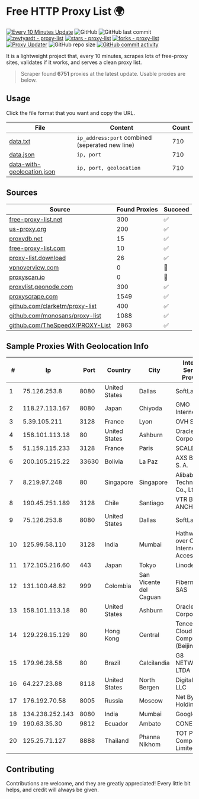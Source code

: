 
# Free HTTP Proxy List 🌍

[![Every 10 Minutes Update](https://github.com/mertguvencli/http-proxy-list/actions/workflows/main.yml/badge.svg?branch=main)](https://github.com/mertguvencli/http-proxy-list/actions/workflows/main.yml)
![GitHub](https://img.shields.io/github/license/mertguvencli/http-proxy-list)
![GitHub last commit](https://img.shields.io/github/last-commit/mertguvencli/http-proxy-list)
[![zevtyardt - proxy-list](https://img.shields.io/static/v1?label=zevtyardt&message=proxy-list&color=blue&logo=github)](https://github.com/zevtyardt/proxy-list "Go to GitHub repo")
[![stars - proxy-list](https://img.shields.io/github/stars/zevtyardt/proxy-list?style=social)](https://github.com/zevtyardt/proxy-list)
[![forks - proxy-list](https://img.shields.io/github/forks/zevtyardt/proxy-list?style=social)](https://github.com/zevtyardt/proxy-list)
[![Proxy Updater](https://github.com/zevtyardt/proxy-list/workflows/Proxy%20Updater/badge.svg)](https://github.com/zevtyardt/proxy-list/actions?query=workflow:"Proxy+Updater")
![GitHub repo size](https://img.shields.io/github/repo-size/zevtyardt/proxy-list)
[![GitHub commit activity](https://img.shields.io/github/commit-activity/m/zevtyardt/proxy-list?logo=commits)](https://github.com/zevtyardt/proxy-list/commits/main)

It is a lightweight project that, every 10 minutes, scrapes lots of free-proxy sites, validates if it works, and serves a clean proxy list.

> Scraper found **6751** proxies at the latest update. Usable proxies are below.

## Usage

Click the file format that you want and copy the URL.

|File|Content|Count|
|----|-------|-----|
|[data.txt](https://raw.githubusercontent.com/mertguvencli/http-proxy-list/main/proxy-list/data.txt)|`ip_address:port` combined (seperated new line)|710|
|[data.json](https://raw.githubusercontent.com/mertguvencli/http-proxy-list/main/proxy-list/data.json)|`ip, port`|710|
|[data-with-geolocation.json](https://raw.githubusercontent.com/mertguvencli/http-proxy-list/main/proxy-list/data-with-geolocation.json)|`ip, port, geolocation`|710|

## Sources

|Source|Found Proxies|Succeed|
|------|-------------|-------|
|[free-proxy-list.net](https://free-proxy-list.net)|300|✅|
|[us-proxy.org](https://www.us-proxy.org)|200|✅|
|[proxydb.net](http://proxydb.net)|15|✅|
|[free-proxy-list.com](https://free-proxy-list.com/?page=&port=&type%5B%5D=http&type%5B%5D=https&up_time=0&search=Search)|10|✅|
|[proxy-list.download](https://www.proxy-list.download/HTTP)|26|✅|
|[vpnoverview.com](https://vpnoverview.com/privacy/anonymous-browsing/free-proxy-servers)|0|🚫|
|[proxyscan.io](https://www.proxyscan.io)|0|🚫|
|[proxylist.geonode.com](https://proxylist.geonode.com/api/proxy-list?limit=300&page=1&sort_by=lastChecked&sort_type=desc&protocols=http,https)|300|✅|
|[proxyscrape.com](https://api.proxyscrape.com/v2/?request=displayproxies&protocol=http&timeout=10000&country=all&ssl=all&anonymity=all)|1549|✅|
|[github.com/clarketm/proxy-list](https://raw.githubusercontent.com/clarketm/proxy-list/master/proxy-list-raw.txt)|400|✅|
|[github.com/monosans/proxy-list](https://raw.githubusercontent.com/monosans/proxy-list/main/proxies/http.txt)|1088|✅|
|[github.com/TheSpeedX/PROXY-List](https://raw.githubusercontent.com/TheSpeedX/PROXY-List/master/http.txt)|2863|✅|


## Sample Proxies With Geolocation Info

|#|Ip|Port|Country|City|Internet Service Provider|
|-|--|----|-------|----|-------------------------|
|1|75.126.253.8|8080|United States|Dallas|SoftLayer|
|2|118.27.113.167|8080|Japan|Chiyoda|GMO Internet, Inc.|
|3|5.39.105.211|3128|France|Lyon|OVH SAS|
|4|158.101.113.18|80|United States|Ashburn|Oracle Corporation|
|5|51.159.115.233|3128|France|Paris|SCALEWAY|
|6|200.105.215.22|33630|Bolivia|La Paz|AXS Bolivia S. A.|
|7|8.219.97.248|80|Singapore|Singapore|Alibaba (US) Technology Co., Ltd.|
|8|190.45.251.189|3128|Chile|Santiago|VTR BANDA ANCHA S.A.|
|9|75.126.253.8|8080|United States|Dallas|SoftLayer|
|10|125.99.58.110|3128|India|Mumbai|Hathway IP over Cable Internet Access|
|11|172.105.216.60|443|Japan|Tokyo|Linode, LLC|
|12|131.100.48.82|999|Colombia|San Vicente del Caguan|Fibernet TV SAS|
|13|158.101.113.18|80|United States|Ashburn|Oracle Corporation|
|14|129.226.15.129|80|Hong Kong|Central|Tencent Cloud Computing (Beijing) Co|
|15|179.96.28.58|80|Brazil|Calcilandia|G8 NETWORKS LTDA|
|16|64.227.23.88|8118|United States|North Bergen|DigitalOcean, LLC|
|17|176.192.70.58|8005|Russia|Moscow|Net By Net Holding LLC|
|18|134.238.252.143|8080|India|Mumbai|Google LLC|
|19|190.63.35.30|9812|Ecuador|Ambato|CONECEL|
|20|125.25.71.127|8888|Thailand|Phanna Nikhom|TOT Public Company Limited|



## Contributing

Contributions are welcome, and they are greatly appreciated! Every
little bit helps, and credit will always be given.

